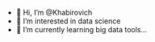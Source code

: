 - 👋 Hi, I’m @Khabirovich
- 👀 I’m interested in data science
- 🌱 I’m currently learning big data tools...

<!---
Khabirovich/Khabirovich is a ✨ special ✨ repository because its `README.md` (this file) appears on your GitHub profile.
You can click the Preview link to take a look at your changes.
--->
